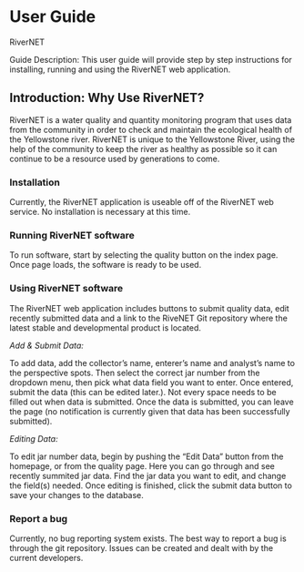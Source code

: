 User Guide
==========

RiverNET

Guide Description: This user guide will provide step by step instructions for
installing, running and using the RiverNET web application.

Introduction: Why Use RiverNET?
-------------------------------

RiverNET is a water quality and quantity monitoring program that uses data from
the community in order to check and maintain the ecological health of the
Yellowstone river. RiverNET is unique to the Yellowstone River, using the help
of the community to keep the river as healthy as possible so it can continue to
be a resource used by generations to come.

### Installation

Currently, the RiverNET application is useable off of the RiverNET web service.
No installation is necessary at this time.

### Running RiverNET software

To run software, start by selecting the quality button on the index page. Once
page loads, the software is ready to be used.

### Using RiverNET software

The RiverNET web application includes buttons to submit quality data, edit
recently submitted data and a link to the RiveNET Git repository where the
latest stable and developmental product is located.

*Add & Submit Data:*

To add data, add the collector’s name, enterer’s name and analyst’s name to the
perspective spots. Then select the correct jar number from the dropdown menu,
then pick what data field you want to enter. Once entered, submit the data (this
can be edited later.). Not every space needs to be filled out when data is
submitted. Once the data is submitted, you can leave the page (no notification
is currently given that data has been successfully submitted).

*Editing Data:*

To edit jar number data, begin by pushing the “Edit Data” button from the
homepage, or from the quality page. Here you can go through and see recently
summited jar data. Find the jar data you want to edit, and change the field(s)
needed. Once editing is finished, click the submit data button to save your
changes to the database.

### Report a bug

Currently, no bug reporting system exists. The best way to report a bug is
through the git repository. Issues can be created and dealt with by the current
developers.
